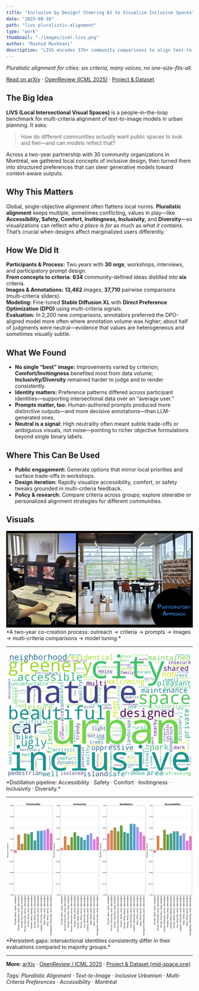 ```yaml
---
title: "Inclusive by Design? Steering AI to Visualize Inclusive Spaces"
date: "2025-08-10"
path: "livs-pluralistic-alignment"
type: "work"
thumbnail: "./images/icml-livs.png"
author: "Rashid Mushkani"
description: "LIVS encodes 37k+ community comparisons to align text-to-image models with local, intersectional priorities for inclusive public spaces."
---
```


*Pluralistic alignment for cities: six criteria, many voices, no one-size-fits-all.*

[Read on arXiv](https://arxiv.org/abs/2503.01894) · [OpenReview (ICML 2025)](https://openreview.net/forum?id=Spoe53kbj9) · [Project & Dataset](https://mid-space.one)

## The Big Idea

**LIVS (Local Intersectional Visual Spaces)** is a people-in-the-loop benchmark for multi-criteria alignment of text-to-image models in urban planning. It asks:  
> How do different communities *actually* want public spaces to look and feel—and can models reflect that?

Across a two-year partnership with 30 community organizations in Montréal, we gathered local concepts of inclusive design, then turned them into structured preferences that can steer generative models toward context-aware outputs.

## Why This Matters

Global, single-objective alignment often flattens local norms. **Pluralistic alignment** keeps multiple, sometimes conflicting, values in play—like **Accessibility, Safety, Comfort, Invitingness, Inclusivity,** and **Diversity**—so visualizations can reflect *who a place is for* as much as *what it contains*. That’s crucial when designs affect marginalized users differently.

## How We Did It

**Participants & Process:** Two years with **30 orgs**; workshops, interviews, and participatory prompt design.  
**From concepts to criteria:** **634** community-defined ideas distilled into **six** criteria.  
**Images & Annotations:** **13,462** images, **37,710** pairwise comparisons (multi-criteria sliders).  
**Modeling:** Fine-tuned **Stable Diffusion XL** with **Direct Preference Optimization (DPO)** using multi-criteria signals.  
**Evaluation:** In 2,200 new comparisons, annotators preferred the DPO-aligned model more often where annotation volume was higher; about half of judgments were neutral—evidence that values are heterogeneous and sometimes visually subtle.

## What We Found

- **No single “best” image:** Improvements varied by criterion; **Comfort/Invitingness** benefited most from data volume; **Inclusivity/Diversity** remained harder to judge and to render consistently.  
- **Identity matters:** Preference patterns differed across participant identities—supporting intersectional data over an “average user.”  
- **Prompts matter, too:** Human-authored prompts produced more distinctive outputs—and more decisive annotations—than LLM-generated ones.  
- **Neutral is a signal:** High neutrality often meant subtle trade-offs or ambiguous visuals, not noise—pointing to richer objective formulations beyond single binary labels.

## Where This Can Be Used

- **Public engagement:** Generate options that mirror local priorities and surface trade-offs in workshops.  
- **Design iteration:** Rapidly visualize accessibility, comfort, or safety tweaks grounded in multi-criteria feedback.  
- **Policy & research:** Compare criteria across groups; explore steerable or personalized alignment strategies for different communities.

## Visuals

<div style="width:100%">
  <img src="./images/participatory-approach-livs.png" alt="Participatory workflow behind LIVS.">
</div>  
*A two-year co-creation process: outreach → criteria → prompts → images → multi-criteria comparisons → model tuning.*

---

<div style="width:100%">
  <img src="./images/0_634-critiera.png" alt="From 634 community concepts to six criteria.">
</div>  
*Distillation pipeline: Accessibility · Safety · Comfort · Invitingness · Inclusivity · Diversity.*

---

<div style="width:100%">
  <img src="./images/challenges_marginalized_users.png" alt="Where models still miss for marginalized users.">
</div>  
*Persistent gaps: intersectional identities consistently differ in their evaluations compared to majority groups.*

---

**More:** [arXiv](https://arxiv.org/abs/2503.01894) · [OpenReview / ICML 2025](https://openreview.net/forum?id=Spoe53kbj9) · [Project & Dataset (mid-space.one)](https://mid-space.one)

*Tags: Pluralistic Alignment · Text-to-Image · Inclusive Urbanism · Multi-Criteria Preferences · Accessibility · Montréal*

